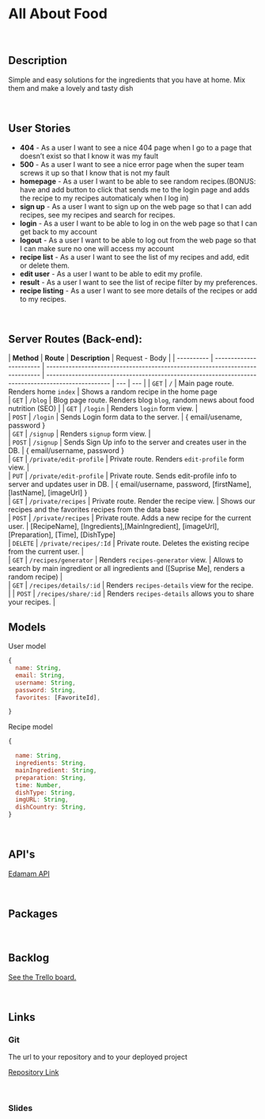 # All About Food

<br>

## Description

Simple and easy solutions for the ingredients that you have at home.
Mix them and make a lovely and tasty dish

<br>

## User Stories

- **404** - As a user I want to see a nice 404 page when I go to a page that doesn’t exist so that I know it was my fault
- **500** - As a user I want to see a nice error page when the super team screws it up so that I know that is not my fault
- **homepage** - As a user I want to be able to see random recipes.(BONUS: have and add button to click that sends me to the login page and adds the recipe to my recipes automaticaly when I log in)
- **sign up** - As a user I want to sign up on the web page so that I can add recipes, see my recipes and search for recipes.
- **login** - As a user I want to be able to log in on the web page so that I can get back to my account
- **logout** - As a user I want to be able to log out from the web page so that I can make sure no one will access my account
- **recipe list** - As a user I want to see the list of my recipes and add, edit or delete them.
- **edit user** - As a user I want to be able to edit my profile.
- **result** - As a user I want to see the list of recipe filter by my preferences.
- **recipe listing** - As a user I want to see more details of the recipes or add to my recipes.

<br>

## Server Routes (Back-end):

| **Method** | **Route**               | **Description**                                                              | Request - Body                                                                                     |
| ---------- | ----------------------- | ---------------------------------------------------------------------------- | -------------------------------------------------------------------------------------------------- | --- | --- |
| `GET`      | `/`                     | Main page route. Renders home `index`                                        | Shows a random recipe in the home page                                                             
| `GET`      | `/blog`                 | Blog page route. Renders blog `blog`, random news about food nutrition (SEO) |
| `GET`      | `/login`                | Renders `login` form view.                                                   |                                                                                                 
| `POST`     | `/login`                | Sends Login form data to the server.                                         | { email/usename, password }                                                                      
| `GET`      | `/signup`               | Renders `signup` form view.                                                  |                                                                                                 
| `POST`     | `/signup`               | Sends Sign Up info to the server and creates user in the DB.                 | { email/username, password }                                                                    
| `GET`      | `/private/edit-profile` | Private route. Renders `edit-profile` form view.                             |                                                                                                 
| `PUT`      | `/private/edit-profile` | Private route. Sends edit-profile info to server and updates user in DB.     | { email/username, password, [firstName], [lastName], [imageUrl] }                               
| `GET`      | `/private/recipes`      | Private route. Render the recipe view.                                       | Shows our recipes and the favorites recipes from the data base                                    
| `POST`     | `/private/recipes`      | Private route. Adds a new recipe for the current user.                       | [RecipeName], [Ingredients],[MainIngredient], [imageUrl], [Preparation], [Time], [DishType]     
| `DELETE`   | `/private/recipes/:Id`  | Private route. Deletes the existing recipe from the current user.            |                                                                                                   
| `GET`      | `/recipes/generator`    | Renders `recipes-generator` view.                                            | Allows to search by main ingredient or all ingredients and ([Suprise Me], renders a random recipe) |     
| `GET`      | `/recipes/details/:id`  | Renders `recipes-details` view for the recipe.                               |
| `POST`     | `/recipes/share/:id`    | Renders `recipes-details` allows you to share your recipes.                  |                                                                                                

## Models

User model

```javascript
{
  name: String,
  email: String,
  username: String,
  password: String,
  favorites: [FavoriteId],

}

```

Recipe model

```javascript
{

  name: String,
  ingredients: String,
  mainIngredient: String,
  preparation: String,
  time: Number,
  dishType: String,
  imgURL: String,
  dishCountry: String,
}

```

<!-- Example model

```javascript
{
  placeId: String,
}

``` -->

<br>

## API's

[Edamam API](https://www.edamam.com/)

<br>

## Packages

<br>

## Backlog

[See the Trello board.](https://trello.com/b/Ni3giVKf/ironhackproject)

<br>

## Links

### Git

The url to your repository and to your deployed project

[Repository Link](https://github.com/Duartefranca/RecipeGenerator.git)

<!-- [Deploy Link]() -->

<br>

### Slides
